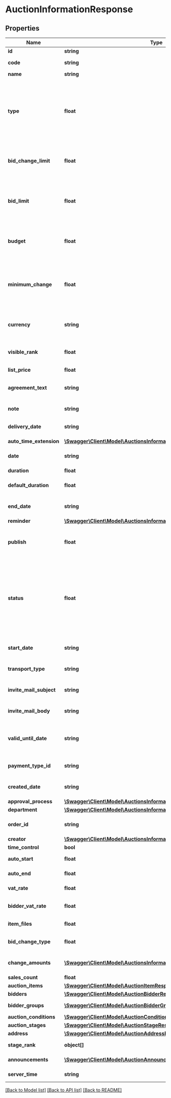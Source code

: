 # AuctionInformationResponse

## Properties
Name | Type | Description | Notes
------------ | ------------- | ------------- | -------------
**id** | **string** | ID of the auction. | [optional] 
**code** | **string** | Code of the auction. Automatically generated. | [optional] 
**name** | **string** | Name of the auction. | [optional] 
**type** | **float** | Defines the auction type. Examples&lt;br&gt;1:Reverse Classic Auction&lt;br&gt;3:Reverse British Auction&lt;br&gt;4:Reverse Sealed Auction&lt;br&gt;5:Reverse Sealed Enveloped Auction | [optional] 
**bid_change_limit** | **float** | Limit bidders to increase to decrease their bids depending on the Auction type.&lt;br&gt;1:No Limit&lt;br&gt;2:Apply Limit | [optional] 
**bid_limit** | **float** | Maximum/Minimum bid limit. Depending on the auction type it can be reverse or forward change.&lt;br&gt;When not specified, returns zero value. | [optional] 
**budget** | **float** | Budget of the auction. Only used for internal reporting tools.&lt;br&gt;When not specified, returns zero value. | [optional] 
**minimum_change** | **float** | Minimum amount of change for the next bid.&lt;br&gt;Depending on the auction type it can be reverse or forward change.&lt;br&gt;When not specified, returns zero value. | [optional] 
**currency** | **string** | Currency type of the Auction. Bidders will give their bids on this currency. | [optional] 
**visible_rank** | **float** | Allow bidders to see their rank in total amount.&lt;br&gt;Only available in British Auction types. | [optional] 
**list_price** | **float** |  | [optional] 
**agreement_text** | **string** | Agreement Text that bidders have to accept before participating in the auction. | [optional] 
**note** | **string** | Attached a note for your suppliers to sees. | [optional] 
**delivery_date** | **string** | Delivery date in terms of YYYY-MM-DD HH:MM:SS format. | [optional] 
**auto_time_extension** | [**\Swagger\Client\Model\AuctionsInformationResponseAutoTimeExtension**](AuctionsInformationResponseAutoTimeExtension.md) |  | [optional] 
**date** | **string** | Date of the auction of YYYY-MM-DD HH:MM:SS format. | [optional] 
**duration** | **float** | Duration of the auction. | [optional] 
**default_duration** | **float** | Duration of the auction is not included time extension. | [optional] 
**end_date** | **string** | End Date of the auction of YYYY-MM-DD HH:MM:SS format. | [optional] 
**reminder** | [**\Swagger\Client\Model\AuctionsInformationResponseReminder**](AuctionsInformationResponseReminder.md) |  | [optional] 
**publish** | **float** | Draft the auction or publish it. Published auctions will be visible by the bidders.&lt;br&gt;1:Publish&lt;br&gt;2:Draft | [optional] 
**status** | **float** | status of the auction.&lt;br&gt;1:Waiting (Auction opened, but not yet started.).&lt;br&gt;2:Active (Auction started and currently active.).&lt;br&gt;3:Approval process (Auction is ended and not approval process start yet.).&lt;br&gt;4:Completed (Procurement process is completed for auction.). | [optional] 
**start_date** | **string** | The auction start date on. YYYY-MM-DD HH:MM:SS format. | [optional] 
**transport_type** | **string** | If the value is empty, bidders will choose the own transport type. | [optional] 
**invite_mail_subject** | **string** | The subject of the outgoing mail when the auction is published. | [optional] 
**invite_mail_body** | **string** | The content of the outgoing mail when the auction is published. | [optional] 
**valid_until_date** | **string** | If the value is empty, bidders will choose the validity date. YYYY-MM-DD HH:MM:SS format when is not empty. | [optional] 
**payment_type_id** | **string** | If the value is empty, bidders will choose the own payment type. | [optional] 
**created_date** | **string** | Auction create date. YYYY-MM-DD HH:MM:SS format. | [optional] 
**approval_process** | [**\Swagger\Client\Model\AuctionsInformationResponseApprovalProcess**](AuctionsInformationResponseApprovalProcess.md) |  | [optional] 
**department** | [**\Swagger\Client\Model\AuctionsInformationResponseDepartment**](AuctionsInformationResponseDepartment.md) |  | [optional] 
**order_id** | **string** | ID of the order if the auction converted to order. | [optional] 
**creator** | [**\Swagger\Client\Model\AuctionsInformationResponseCreator**](AuctionsInformationResponseCreator.md) |  | [optional] 
**time_control** | **bool** |  | [optional] 
**auto_start** | **float** | This auction to start automatically. | [optional] 
**auto_end** | **float** | This auction to end automatically. | [optional] 
**vat_rate** | **float** | Activated item-based vat rate of this auction. | [optional] 
**bidder_vat_rate** | **float** | Activated bidders to provide item-based vat rates. | [optional] 
**item_files** | **float** | Indicated if you are attaching files to items. | [optional] 
**bid_change_type** | **float** | 1: Write bid amount.&lt;br&gt;2: Increase amount button. | [optional] 
**change_amounts** | [**\Swagger\Client\Model\AuctionsInformationResponseChangeAmounts[]**](AuctionsInformationResponseChangeAmounts.md) | If the bidChangeType is 2, the amounts of the buttons to be shown. | [optional] 
**sales_count** | **float** | Number of items sold. | [optional] 
**auction_items** | [**\Swagger\Client\Model\AuctionItemResponse[]**](AuctionItemResponse.md) | Items of the action. | [optional] 
**bidders** | [**\Swagger\Client\Model\AuctionBidderResponse[]**](AuctionBidderResponse.md) | Bidders of the action. | [optional] 
**bidder_groups** | [**\Swagger\Client\Model\AuctionBidderGroupResponse[]**](AuctionBidderGroupResponse.md) | Bidder groups of the action. | [optional] 
**auction_conditions** | [**\Swagger\Client\Model\AuctionConditionResponse[]**](AuctionConditionResponse.md) | Conditions of the action. | [optional] 
**auction_stages** | [**\Swagger\Client\Model\AuctionStageResponse[]**](AuctionStageResponse.md) | Stages of the action. | [optional] 
**address** | [**\Swagger\Client\Model\AuctionAddressResponse**](AuctionAddressResponse.md) |  | [optional] 
**stage_rank** | **object[]** | Stage rank data of the auction. | [optional] 
**announcements** | [**\Swagger\Client\Model\AuctionAnnouncementResponse[]**](AuctionAnnouncementResponse.md) | Announcements of the action. | [optional] 
**server_time** | **string** | The current time of the server. | [optional] 

[[Back to Model list]](../README.md#documentation-for-models) [[Back to API list]](../README.md#documentation-for-api-endpoints) [[Back to README]](../README.md)


